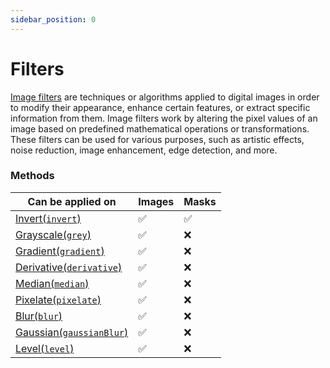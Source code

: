 ```yaml
---
sidebar_position: 0
---
```


# Filters

[Image filters](https://en.wikipedia.org/wiki/Digital_image_processing#Filtering 'wikipedia link on image filtering') are techniques or algorithms applied to digital images in order to modify their appearance, enhance certain features, or extract specific information from them. Image filters work by altering the pixel values of an image based on predefined mathematical operations or transformations. These filters can be used for various purposes, such as artistic effects, noise reduction, image enhancement, edge detection, and more.

### Methods

| Can be applied on                                                               | Images  | Masks    |
| ------------------------------------------------------------------------------- | ------- | -------- |
| [Invert(`invert`)](./invert.mdx 'internal link on invert')                      | &#9989; | &#9989;  |
| [Grayscale(`grey`)](./grayscale.mdx 'internal link on grayscale')               | &#9989; | &#10060; |
| [Gradient(`gradient`)](./gradient.mdx 'internal link on gradient')              | &#9989; | &#10060; |
| [Derivative(`derivative`)](./derivative.mdx 'internal link on derivative')      | &#9989; | &#10060; |
| [Median(`median`)](./median.mdx 'internal link on median')                      | &#9989; | &#10060; |
| [Pixelate(`pixelate`)](./pixelate.mdx 'internal link on pixelate')              | &#9989; | &#10060; |
| [Blur(`blur`)](./blur.mdx 'internal link on blur')                              | &#9989; | &#10060; |
| [Gaussian(`gaussianBlur`)](./gaussian-blur.mdx 'internal link on gaussianBlur') | &#9989; | &#10060; |
| [Level(`level`)](./level.mdx 'internal link on level')                          | &#9989; | &#10060; |

